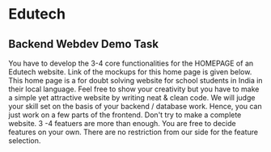 # Edutech
## Backend Webdev Demo Task

You have to develop the 3-4 core functionalities  for the  HOMEPAGE of an Edutech website. Link of the mockups for this home page is given below. This home page is a for doubt solving website for school students in India in their local language. Feel free to show your creativity but you have to make a simple yet attractive website by writing neat & clean code. We will judge your skill set on the basis of your backend / database work. Hence, you can just work on a few parts of the frontend. Don't try to make a complete website. 3 -4 featuers are more than enough. You are free to decide features on your own. There are no restriction from our side for the feature selection. 
